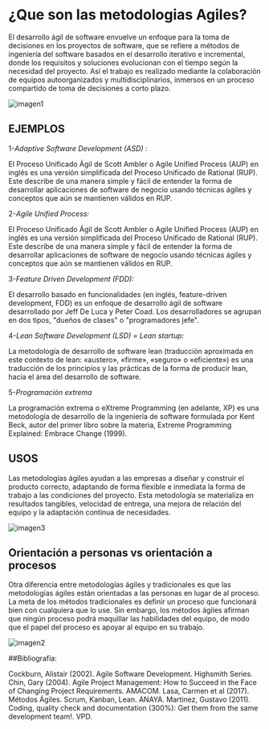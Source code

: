 # ¿Que son las metodologias Agiles?


El desarrollo ágil de software envuelve un enfoque para la toma de decisiones en los proyectos de software, que se refiere a métodos de ingeniería del software basados en el desarrollo iterativo e incremental, donde los requisitos y soluciones evolucionan con el tiempo según la necesidad del proyecto. Así el trabajo es realizado mediante la colaboración de equipos autoorganizados y multidisciplinarios, inmersos en un proceso compartido de toma de decisiones a corto plazo.


![imagen1](https://www.tithink.com/wp-content/uploads/2018/10/flujo-metodologia-agil-proyecto-tecnologico-tithink.jpg "metodologia")

## EJEMPLOS


1-*Adaptive Software Development (ASD)* :

El Proceso Unificado Ágil de Scott Ambler o Agile Unified Process (AUP) en inglés es una versión simplificada del Proceso Unificado de Rational (RUP). Este describe de una manera simple y fácil de entender la forma de desarrollar aplicaciones de software de negocio usando técnicas ágiles y conceptos que aún se mantienen válidos en RUP.

2-*Agile Unified Process:*

El Proceso Unificado Ágil de Scott Ambler o Agile Unified Process (AUP) en inglés es una versión simplificada del Proceso Unificado de Rational (RUP). Este describe de una manera simple y fácil de entender la forma de desarrollar aplicaciones de software de negocio usando técnicas ágiles y conceptos que aún se mantienen válidos en RUP.


3-*Feature Driven Development (FDD):*

El desarrollo basado en funcionalidades (en inglés, feature-driven development, FDD) es un enfoque de desarrollo ágil de software desarrollado por Jeff De Luca y Peter Coad. Los desarrolladores se agrupan en dos tipos, "dueños de clases" o "programadores jefe".

4-*Lean Software Development (LSD) = Lean startup:*

La metodología de desarrollo de software lean (traducción aproximada en este contexto de lean: «austero», «firme», «seguro» o «eficiente») es una traducción de los principios y las prácticas de la forma de producir lean, hacia el área del desarrollo de software. 


5-*Programación extrema*

La programación extrema o eXtreme Programming (en adelante, XP) es una metodología de desarrollo de la ingeniería de software formulada por Kent Beck, autor del primer libro sobre la materia, Extreme Programming Explained: Embrace Change (1999).

## USOS 

Las metodologías ágiles ayudan a las empresas a diseñar y construir el producto correcto, adaptando de forma flexible e inmediata la forma de trabajo a las condiciones del proyecto. Esta metodología se materializa en resultados tangibles, velocidad de entrega, una mejora de relación del equipo y la adaptación continua de necesidades.

![imagen3](     https://www.luisan.net/blog/wp-content/uploads/2019/08/metodologias-agiles-scrum.png    "metodologia ")

## Orientación a personas vs orientación a procesos

Otra diferencia entre metodologías ágiles y tradicionales es que las metodologías ágiles están orientadas a las personas en lugar de al proceso. La meta de los métodos tradicionales es definir un proceso que funcionará bien con cualquiera que lo use. Sin embargo, los métodos ágiles afirman que ningún proceso podrá maquillar las habilidades del equipo, de modo que el papel del proceso es apoyar al equipo en su trabajo.

![imagen2](http://www.contalento.es/wp-content/uploads/Herramientas-Agiles.png  "metodologia1 ")




##Bibliografía:

Cockburn, Alistair (2002). Agile Software Development. Highsmith Series.
Chin, Gary (2004). Agile Project Management: How to Succeed in the Face of Changing Project Requirements. AMACOM.
Lasa, Carmen et al (2017). Métodos Ágiles. Scrum, Kanban, Lean. ANAYA.
Martinez, Gustavo (2011). Coding, quality check and documentation (300%): Get them from the same development team!. VPD.